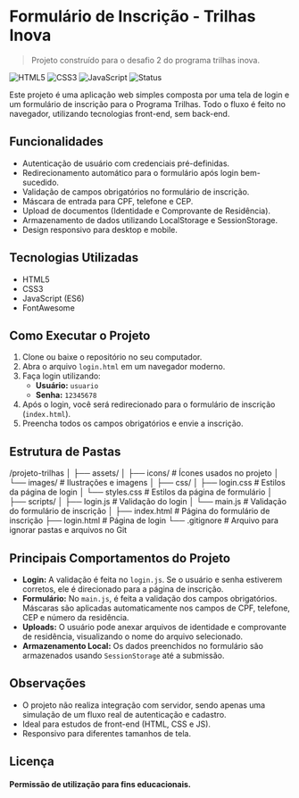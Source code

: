 # Formulário de Inscrição - Trilhas Inova
> Projeto construído para o desafio 2 do programa trilhas inova.
> 

![HTML5](https://img.shields.io/badge/HTML5-E34F26?style=flat-square&logo=html5&logoColor=white)
![CSS3](https://img.shields.io/badge/CSS3-1572B6?style=flat-square&logo=css3&logoColor=white)
![JavaScript](https://img.shields.io/badge/JavaScript-F7DF1E?style=flat-square&logo=javascript&logoColor=black)
![Status](https://img.shields.io/badge/Status-Em%20Desenvolcimento-brightgreen?style=flat-square)


Este projeto é uma aplicação web simples composta por uma tela de login e um formulário de inscrição para o Programa Trilhas. Todo o fluxo é feito no navegador, utilizando tecnologias front-end, sem back-end.

## Funcionalidades

- Autenticação de usuário com credenciais pré-definidas.
- Redirecionamento automático para o formulário após login bem-sucedido.
- Validação de campos obrigatórios no formulário de inscrição.
- Máscara de entrada para CPF, telefone e CEP.
- Upload de documentos (Identidade e Comprovante de Residência).
- Armazenamento de dados utilizando LocalStorage e SessionStorage.
- Design responsivo para desktop e mobile.

## Tecnologias Utilizadas

- HTML5
- CSS3
- JavaScript (ES6)
- FontAwesome

## Como Executar o Projeto

1. Clone ou baixe o repositório no seu computador.
2. Abra o arquivo `login.html` em um navegador moderno.
3. Faça login utilizando:
   - **Usuário:** `usuario`
   - **Senha:** `12345678`
4. Após o login, você será redirecionado para o formulário de inscrição (`index.html`).
5. Preencha todos os campos obrigatórios e envie a inscrição.

## Estrutura de Pastas

/projeto-trilhas │ ├── assets/ │ ├── icons/ # Ícones usados no projeto │ └── images/ # Ilustrações e imagens │ ├── css/ │ ├── login.css # Estilos da página de login │ └── styles.css # Estilos da página de formulário │ ├── scripts/ │ ├── login.js # Validação do login │ └── main.js # Validação do formulário de inscrição │ ├── index.html # Página do formulário de inscrição ├── login.html # Página de login └── .gitignore # Arquivo para ignorar pastas e arquivos no Git


## Principais Comportamentos do Projeto

- **Login:** A validação é feita no `login.js`. Se o usuário e senha estiverem corretos, ele é direcionado para a página de inscrição.
- **Formulário:** No `main.js`, é feita a validação dos campos obrigatórios. Máscaras são aplicadas automaticamente nos campos de CPF, telefone, CEP e número da residência.
- **Uploads:** O usuário pode anexar arquivos de identidade e comprovante de residência, visualizando o nome do arquivo selecionado.
- **Armazenamento Local:** Os dados preenchidos no formulário são armazenados usando `SessionStorage` até a submissão.

## Observações

- O projeto não realiza integração com servidor, sendo apenas uma simulação de um fluxo real de autenticação e cadastro.
- Ideal para estudos de front-end (HTML, CSS e JS).
- Responsivo para diferentes tamanhos de tela.

## Licença

#### Permissão de utilização para fins educacionais.
